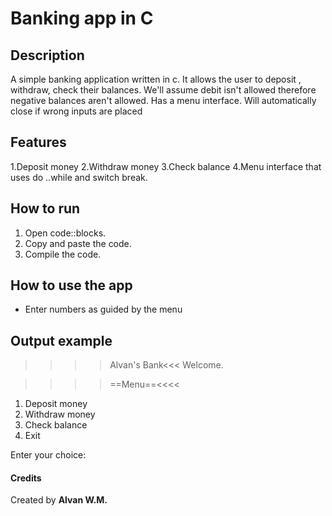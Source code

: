# Banking app in C


## Description

A simple banking application written in c.
It allows the user to deposit , withdraw, check their balances.
We'll assume debit isn't allowed therefore negative balances aren't allowed.
Has a menu interface.
Will automatically close if wrong inputs are placed



## Features

1.Deposit money
2.Withdraw money
3.Check balance
4.Menu interface that uses do ..while and switch break.



## How to run

1. Open code::blocks.     
2. Copy and paste the code.
3. Compile the code.   



## How to use the app
* Enter numbers as guided by the menu



## Output example

>>>>Alvan's Bank<<<
Welcome.

>>>>==Menu==<<<<
1. Deposit money
2. Withdraw money
3. Check balance
4. Exit

Enter your choice:



#### Credits

Created by **Alvan W.M.**

